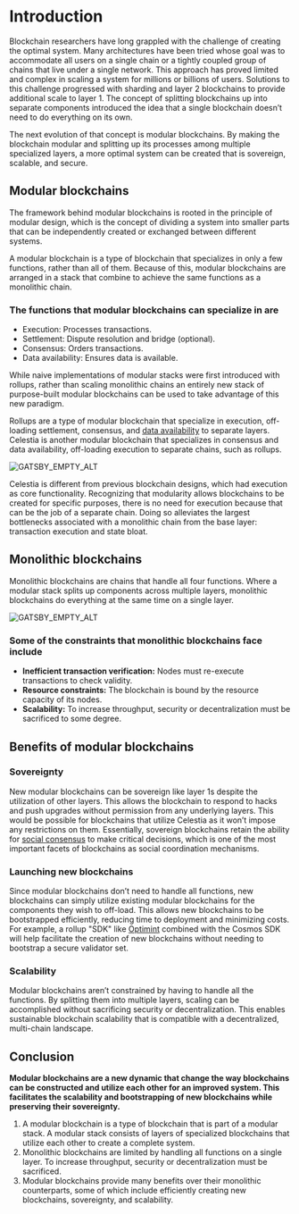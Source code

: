 # Introduction

Blockchain researchers have long grappled with the challenge of creating
the optimal system. Many architectures have been tried whose goal was to
accommodate all users on a single chain or a tightly coupled group of
chains that live under a single network. This approach has proved
limited and complex in scaling a system for millions or billions of users.
Solutions to this challenge progressed with sharding and layer 2
blockchains to provide additional scale to layer 1. The concept of
splitting blockchains up into separate components introduced the idea
that a single blockchain doesn’t need to do everything on its own.

The next evolution of that concept is modular blockchains. By making
the blockchain modular and splitting up its processes among multiple
specialized layers, a more optimal system can be created that is
sovereign, scalable, and secure.

## Modular blockchains

The framework behind modular blockchains is rooted in the principle of
modular design, which is the concept of dividing a system into smaller
parts that can be independently created or exchanged between different systems.

A modular blockchain is a type of blockchain that specializes in only
a few functions, rather than all of them. Because of this, modular
blockchains are arranged in a stack that combine to achieve the same
functions as a monolithic chain.

### The functions that modular blockchains can specialize in are

- Execution: Processes transactions.
- Settlement: Dispute resolution and bridge (optional).
- Consensus: Orders transactions.
- Data availability: Ensures data is available.

While naive implementations of modular stacks were first introduced
with rollups, rather than scaling monolithic chains an entirely new
stack of purpose-built modular blockchains can be used to take
advantage of this new paradigm.

Rollups are a type of modular blockchain that specialize in execution,
off-loading settlement, consensus, and [data availability](https://celestia.org/glossary/data-availability)
to separate layers. Celestia is another modular blockchain that
specializes in consensus and data availability, off-loading
execution to separate chains, such as rollups.

![GATSBY_EMPTY_ALT](/img/learn-modular/article-1-image-1.png)

Celestia is different from previous blockchain designs, which had
execution as core functionality. Recognizing that modularity allows
blockchains to be created for specific purposes, there is no need for
execution because that can be the job of a separate chain. Doing so
alleviates the largest bottlenecks associated with a monolithic chain
from the base layer: transaction execution and state bloat.

## Monolithic blockchains

Monolithic blockchains are chains that handle all four functions.
Where a modular stack splits up components across multiple layers,
monolithic blockchains do everything at the same time on a single layer.

![GATSBY_EMPTY_ALT](/img/learn-modular/article-1-image-2.png)

### Some of the constraints that monolithic blockchains face include

- __Inefficient transaction verification:__ Nodes must re-execute
transactions to check validity.
- __Resource constraints:__ The blockchain is bound by the resource
capacity of its nodes.
- __Scalability:__ To increase throughput, security or decentralization
must be sacrificed to some degree.

## Benefits of modular blockchains

### Sovereignty

New modular blockchains can be sovereign like layer 1s despite the
utilization of other layers. This allows the blockchain to respond to
hacks and push upgrades without permission from any underlying layers.
This would be possible for blockchains that utilize Celestia as it won’t
impose any restrictions on them. Essentially, sovereign blockchains
retain the ability for
[social consensus](https://celestia.org/glossary/social-consensus)
to make critical decisions, which is one of the most important facets
of blockchains as social coordination mechanisms.

### Launching new blockchains

Since modular blockchains don’t need to handle all functions, new
blockchains can simply utilize existing modular blockchains for the
components they wish to off-load. This allows new blockchains to be
bootstrapped efficiently, reducing time to deployment and minimizing
costs. For example, a rollup "SDK" like [Optimint](https://github.com/celestiaorg/optimint)
combined with the Cosmos SDK will help facilitate the creation of
new blockchains without needing to bootstrap a secure validator set.

### Scalability

Modular blockchains aren’t constrained by having to handle all the
functions. By splitting them into multiple layers, scaling can be
accomplished without sacrificing security or decentralization. This
enables sustainable blockchain scalability that is compatible with
a decentralized, multi-chain landscape.

## Conclusion

__Modular blockchains are a new dynamic that change the way blockchains
can be constructed and utilize each other for an improved system.
This facilitates the scalability and bootstrapping of new blockchains
while preserving their sovereignty.__

1. A modular blockchain is a type of blockchain that is part of a
modular stack. A modular stack consists of layers of
specialized blockchains that utilize each other to
create a complete system.
2. Monolithic blockchains are limited by handling all functions on a single layer.
To increase throughput, security or decentralization must be sacrificed.
3. Modular blockchains provide many benefits over their monolithic counterparts,
some of which include efficiently creating new blockchains, sovereignty,
and scalability.
